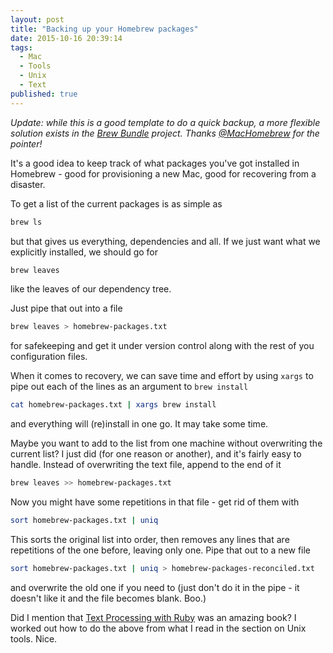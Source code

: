```yaml
---
layout: post
title: "Backing up your Homebrew packages"
date: 2015-10-16 20:39:14
tags:
  - Mac
  - Tools
  - Unix
  - Text
published: true
---
```


_Update: while this is a good template to do a quick backup, a more flexible solution exists in the
[Brew Bundle](https://github.com/Homebrew/homebrew-bundle) project. Thanks [@MacHomebrew](https://github.com/Homebrew/homebrew-bundle) for the pointer!_

It's a good idea to keep track of what packages you've got installed in
Homebrew - good for provisioning a new Mac, good for recovering from a disaster.

To get a list of the current packages is as simple as

```bash
brew ls
```

but that gives us everything, dependencies and all. If we just want what we
explicitly installed, we should go for

```bash
brew leaves
```

like the leaves of our dependency tree.

Just pipe that out into a file

```bash
brew leaves > homebrew-packages.txt
```

for safekeeping and get it under version control along with the rest of you
configuration files.

When it comes to recovery, we can save time and effort by using `xargs` to pipe
out each of the lines as an argument to `brew install`

```bash
cat homebrew-packages.txt | xargs brew install
```

and everything will (re)install in one go. It may take some time.

Maybe you want to add to the list from one machine without overwriting the
current list? I just did (for one reason or another), and it's fairly easy to
handle. Instead of overwriting the text file, append to the end of it

```bash
brew leaves >> homebrew-packages.txt
```

Now you might have some repetitions in that file - get rid of them with

```bash
sort homebrew-packages.txt | uniq
```

This sorts the original list into order, then removes any lines that are
repetitions of the one before, leaving only one. Pipe that out to a new file

```bash
sort homebrew-packages.txt | uniq > homebrew-packages-reconciled.txt
```

and overwrite the old one if you need to (just don't do it in the pipe - it
doesn't like it and the file becomes blank. Boo.)

Did I mention that [Text Processing with Ruby][review] was an amazing book?
I worked out how to do the above from what I read in the section on
Unix tools. Nice.

[review]: /posts/2015/10/7/text-processing-with-ruby-by-rob-miller/
